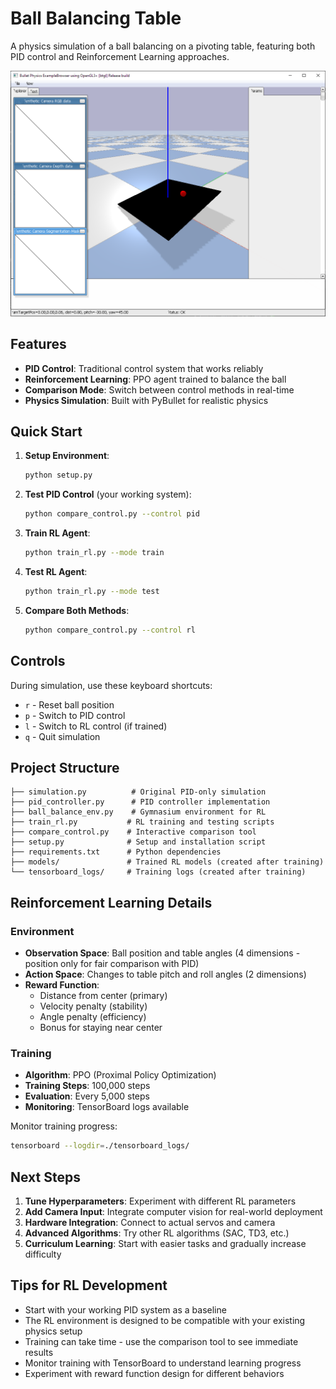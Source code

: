 # Ball Balancing Table

A physics simulation of a ball balancing on a pivoting table, featuring both PID control and Reinforcement Learning approaches.

![alt text](sim.png)

## Features

- **PID Control**: Traditional control system that works reliably
- **Reinforcement Learning**: PPO agent trained to balance the ball
- **Comparison Mode**: Switch between control methods in real-time
- **Physics Simulation**: Built with PyBullet for realistic physics

## Quick Start

1. **Setup Environment**:
   ```bash
   python setup.py
   ```

2. **Test PID Control** (your working system):
   ```bash
   python compare_control.py --control pid
   ```

3. **Train RL Agent**:
   ```bash
   python train_rl.py --mode train
   ```

4. **Test RL Agent**:
   ```bash
   python train_rl.py --mode test
   ```

5. **Compare Both Methods**:
   ```bash
   python compare_control.py --control rl
   ```

## Controls

During simulation, use these keyboard shortcuts:
- `r` - Reset ball position
- `p` - Switch to PID control
- `l` - Switch to RL control (if trained)
- `q` - Quit simulation

## Project Structure

```
├── simulation.py          # Original PID-only simulation
├── pid_controller.py      # PID controller implementation
├── ball_balance_env.py    # Gymnasium environment for RL
├── train_rl.py           # RL training and testing scripts
├── compare_control.py    # Interactive comparison tool
├── setup.py              # Setup and installation script
├── requirements.txt      # Python dependencies
├── models/               # Trained RL models (created after training)
└── tensorboard_logs/     # Training logs (created after training)
```

## Reinforcement Learning Details

### Environment
- **Observation Space**: Ball position and table angles (4 dimensions - position only for fair comparison with PID)
- **Action Space**: Changes to table pitch and roll angles (2 dimensions)
- **Reward Function**: 
  - Distance from center (primary)
  - Velocity penalty (stability)
  - Angle penalty (efficiency)
  - Bonus for staying near center

### Training
- **Algorithm**: PPO (Proximal Policy Optimization)
- **Training Steps**: 100,000 steps
- **Evaluation**: Every 5,000 steps
- **Monitoring**: TensorBoard logs available

Monitor training progress:
```bash
tensorboard --logdir=./tensorboard_logs/
```

## Next Steps

1. **Tune Hyperparameters**: Experiment with different RL parameters
2. **Add Camera Input**: Integrate computer vision for real-world deployment
3. **Hardware Integration**: Connect to actual servos and camera
4. **Advanced Algorithms**: Try other RL algorithms (SAC, TD3, etc.)
5. **Curriculum Learning**: Start with easier tasks and gradually increase difficulty

## Tips for RL Development

- Start with your working PID system as a baseline
- The RL environment is designed to be compatible with your existing physics setup
- Training can take time - use the comparison tool to see immediate results
- Monitor training with TensorBoard to understand learning progress
- Experiment with reward function design for different behaviors
